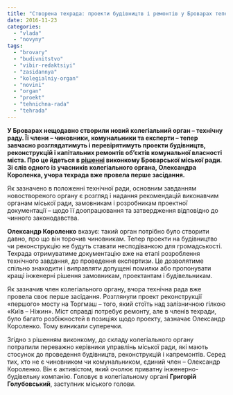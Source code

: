 ```yaml
---
title: "Створена техрада: проекти будівництв і ремонтів у Броварах тепер завчасно перевірятимуть"
date: 2016-11-23
categories: 
  - "vlada"
  - "novyny"
tags: 
  - "brovary"
  - "budivnitstvo"
  - "vibir-redaktsiyi"
  - "zasidannya"
  - "kolegialniy-organ"
  - "novini"
  - "organ"
  - "proekt"
  - "tehnichna-rada"
  - "tehrada"
---
```


**У Броварах нещодавно створили новий колегіальний орган – технічну раду. Її члени – чиновники, комунальники та експерти – тепер завчасно розглядатимуть і перевірятимуть проекти будівництв, реконструкцій і капітальних ремонтів об’єктів комунальної власності міста. Про це йдеться в [рішенні](http://brovary-rada.gov.ua/documents/26235.html) виконкому Броварської міської ради. Зі слів одного із учасників колегіального органа, Олександра Короленка, учора техрада вже провела перше засідання.**

Як зазначено в положенні технічної ради, основним завданням новоствореного органу є розгляд і надання рекомендацій виконавчим органам міської ради, замовникам і розробникам проектної документації – щодо її доопрацювання та затвердження відповідно до чинного законодавства.

**Олександр Короленко** вказує: такий орган потрібно було створити давно, про що він торочив чиновникам. Тепер проекти на будівництво чи реконструкцію не будуть ставати несподіванкою для громадськості. Техрада отримуватиме документацію вже на етапі розроблення технічного завдання, до проведення експертизи. Це дозволятиме спільно знаходити і виправляти допущені помилки або пропонувати кращі інженерні рішення замовникам, проектантам і будівельникам.

Як зазначив член колегіального органу, вчора технічна рада вже провела своє перше засідання. Розглянули проект реконструкції «першого» мосту на Торгмаш – того, який стоїть над залізничною гілкою «Київ – Ніжин». Міст справді потребує ремонту, але в членів техради, було багато розбіжностей в позиціях щодо проекту, зазначає Олександр Короленко. Тому виникали суперечки.

Згідно з рішенням виконкому, до складу колегіального органу потрапили переважно керівники управлінь міської ради, які мають стосунок до проведення будівництв, реконструкцій і капремонтів. Серед тих, хто не є чиновником чи комунальником, єдиний член – Олександр Короленко. Він є активістом, який очолює приватну інженерно-будівельну компанію. Головує в колегіальному органі **Григорій Голубовський**, заступник міського голови.
